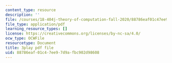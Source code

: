 ```yaml
---
content_type: resource
description: ''
file: /courses/18-404j-theory-of-computation-fall-2020/88786eaf01c47ee97d9afbc902d98608_N32bnUliSzo.pdf
file_type: application/pdf
learning_resource_types: []
license: https://creativecommons.org/licenses/by-nc-sa/4.0/
ocw_type: OCWFile
resourcetype: Document
title: 3play pdf file
uid: 88786eaf-01c4-7ee9-7d9a-fbc902d98608
---
```

